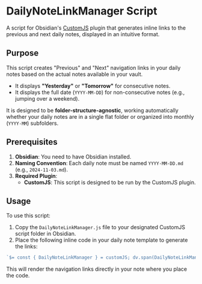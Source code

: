 # DailyNoteLinkManager Script

A script for Obsidian's [CustomJS](https://github.com/saml-dev/obsidian-custom-js) plugin that generates inline links to the previous and next daily notes, displayed in an intuitive format.

## Purpose

This script creates "Previous" and "Next" navigation links in your daily notes based on the actual notes available in your vault.

-   It displays **"Yesterday"** or **"Tomorrow"** for consecutive notes.
-   It displays the full date (`YYYY-MM-DD`) for non-consecutive notes (e.g., jumping over a weekend).

It is designed to be **folder-structure-agnostic**, working automatically whether your daily notes are in a single flat folder or organized into monthly (`YYYY-MM`) subfolders.

## Prerequisites

1.  **Obsidian**: You need to have Obsidian installed.
2.  **Naming Convention**: Each daily note must be named `YYYY-MM-DD.md` (e.g., `2024-11-03.md`).
3.  **Required Plugin**:
    -   **CustomJS**: This script is designed to be run by the CustomJS plugin.

## Usage

To use this script:

1.  Copy the `DailyNoteLinkManager.js` file to your designated CustomJS script folder in Obsidian.
2.  Place the following inline code in your daily note template to generate the links:

```javascript
`$= const { DailyNoteLinkManager } = customJS; dv.span(DailyNoteLinkManager.generateDailyLinks({ dv: dv }));`
```

This will render the navigation links directly in your note where you place the code. 
